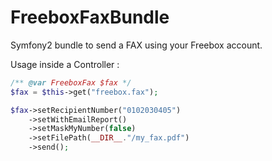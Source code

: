 FreeboxFaxBundle
================

Symfony2 bundle to send a FAX using your Freebox account.

Usage inside a Controller :

```php
/** @var FreeboxFax $fax */
$fax = $this->get("freebox.fax");

$fax->setRecipientNumber("0102030405")
    ->setWithEmailReport()
    ->setMaskMyNumber(false)
    ->setFilePath(__DIR__."/my_fax.pdf")
    ->send();
```